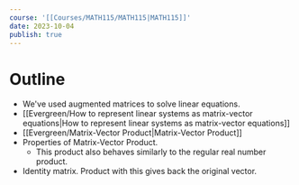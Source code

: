 ```yaml
---
course: '[[Courses/MATH115/MATH115|MATH115]]'
date: 2023-10-04
publish: true
---
```


# Outline
- We've used augmented matrices to solve linear equations.
- [[Evergreen/How to represent linear systems as matrix-vector equations|How to represent linear systems as matrix-vector equations]]
- [[Evergreen/Matrix-Vector Product|Matrix-Vector Product]]
- Properties of Matrix-Vector Product.
	- This product also behaves similarly to the regular real number product.
- Identity matrix. Product with this gives back the original vector.